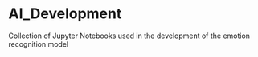 # AI_Development
Collection of Jupyter Notebooks used in the development of the emotion recognition model
